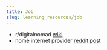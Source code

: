 ```yaml
---
title: Job
slug: learning_resources/job
---
```


-   r/digitalnomad [wiki](https://www.reddit.com/r/digitalnomad/wiki/index/)
-   home internet provider [reddit post](https://www.reddit.com/r/NoContract/comments/g1b8p0/calyxinstitute_vs_connectall_vs_mobilecitizen_vs/)
